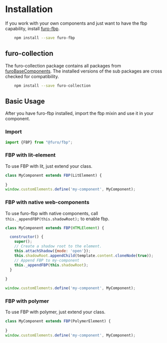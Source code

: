 # Installation

If you work with your own components and just want to have the fbp capability, install [furo-fbp](/api/doc/fbp/FBP).

```bash
    npm install --save furo-fbp
```

## furo-collection

The furo-collection package contains all packages from [furoBaseComponents](/api/doc/input/). 
The installed versions of the sub packages are cross checked for compatibility.     
     
```bash
    npm install --save furo-collection
```




## Basic Usage
After you have furo-fbp installed, import the fbp mixin and use it in your component.

### Import
```javascript
import {FBP} from "@furo/fbp";
```

### FBP with lit-element
To use FBP with lit, just extend your class.
```javascript
class MyComponent extends FBP(LitElement) {
  
}
window.customElements.define('my-component', MyComponent);
```




### FBP with native web-components
To use furo-fbp with native components, call `this._appendFBP(this.shadowRoot);` to enable fbp.

```javascript
class MyComponent extends FBP(HTMLElement) {

  constructor() {
    super();
    // Create a shadow root to the element.
    this.attachShadow({mode: 'open'});
    this.shadowRoot.appendChild(template.content.cloneNode(true));
    // Append FBP to my-component
    this._appendFBP(this.shadowRoot);
  }
 
}

window.customElements.define('my-component', MyComponent);

```


### FBP with polymer
To use FBP with polymer, just extend your class.
```javascript
class MyComponent extends FBP(PolymerElement) {
  
}
window.customElements.define('my-component', MyComponent);
```
